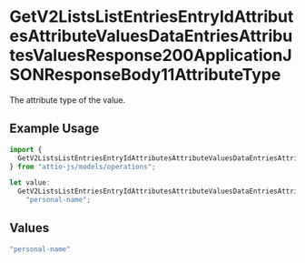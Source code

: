 # GetV2ListsListEntriesEntryIdAttributesAttributeValuesDataEntriesAttributesValuesResponse200ApplicationJSONResponseBody11AttributeType

The attribute type of the value.

## Example Usage

```typescript
import {
  GetV2ListsListEntriesEntryIdAttributesAttributeValuesDataEntriesAttributesValuesResponse200ApplicationJSONResponseBody11AttributeType,
} from "attio-js/models/operations";

let value:
  GetV2ListsListEntriesEntryIdAttributesAttributeValuesDataEntriesAttributesValuesResponse200ApplicationJSONResponseBody11AttributeType =
    "personal-name";
```

## Values

```typescript
"personal-name"
```